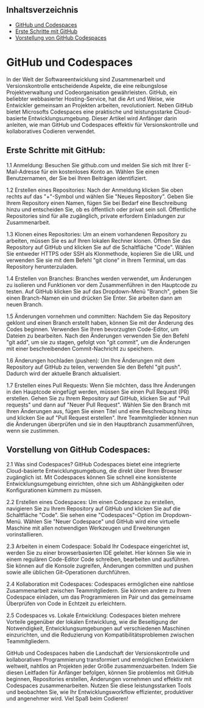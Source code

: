 ## Inhaltsverzeichnis
- [GitHub und Codespaces](#github-und-codespaces)
- [Erste Schritte mit GitHub](#erste-schritte-mit-github)
- [Vorstellung von GitHub Codespaces](#vorstellung-von-github-codespaces)

# GitHub und Codespaces

In der Welt der Softwareentwicklung sind Zusammenarbeit und Versionskontrolle entscheidende Aspekte, die eine reibungslose Projektverwaltung und Codeorganisation gewährleisten. GitHub, ein beliebter webbasierter Hosting-Service, hat die Art und Weise, wie Entwickler gemeinsam an Projekten arbeiten, revolutioniert. Neben GitHub bietet Microsofts Codespaces eine praktische und leistungsstarke Cloud-basierte Entwicklungsumgebung. Dieser Artikel wird Anfänger darin anleiten, wie man GitHub und Codespaces effektiv für Versionskontrolle und kollaboratives Codieren verwendet.

## Erste Schritte mit GitHub:
1.1 Anmeldung:
Besuchen Sie github.com und melden Sie sich mit Ihrer E-Mail-Adresse für ein kostenloses Konto an. Wählen Sie einen Benutzernamen, der Sie bei Ihren Beiträgen identifiziert.

1.2 Erstellen eines Repositories:
Nach der Anmeldung klicken Sie oben rechts auf das "+"-Symbol und wählen Sie "Neues Repository". Geben Sie Ihrem Repository einen Namen, fügen Sie bei Bedarf eine Beschreibung hinzu und entscheiden Sie, ob es öffentlich oder privat sein soll. Öffentliche Repositories sind für alle zugänglich, private erfordern Einladungen zur Zusammenarbeit.

1.3 Klonen eines Repositories:
Um an einem vorhandenen Repository zu arbeiten, müssen Sie es auf Ihren lokalen Rechner klonen. Öffnen Sie das Repository auf GitHub und klicken Sie auf die Schaltfläche "Code". Wählen Sie entweder HTTPS oder SSH als Klonmethode, kopieren Sie die URL und verwenden Sie sie mit dem Befehl "git clone" in Ihrem Terminal, um das Repository herunterzuladen.

1.4 Erstellen von Branches:
Branches werden verwendet, um Änderungen zu isolieren und Funktionen vor dem Zusammenführen in den Hauptcode zu testen. Auf GitHub klicken Sie auf das Dropdown-Menü "Branch", geben Sie einen Branch-Namen ein und drücken Sie Enter. Sie arbeiten dann am neuen Branch.

1.5 Änderungen vornehmen und committen:
Nachdem Sie das Repository geklont und einen Branch erstellt haben, können Sie mit der Änderung des Codes beginnen. Verwenden Sie Ihren bevorzugten Code-Editor, um Dateien zu bearbeiten. Nach den Änderungen verwenden Sie den Befehl "git add", um sie zu stagen, gefolgt von "git commit", um die Änderungen mit einer beschreibenden Commit-Nachricht zu speichern.

1.6 Änderungen hochladen (pushen):
Um Ihre Änderungen mit dem Repository auf GitHub zu teilen, verwenden Sie den Befehl "git push". Dadurch wird der aktuelle Branch aktualisiert.

1.7 Erstellen eines Pull Requests:
Wenn Sie möchten, dass Ihre Änderungen in den Hauptcode eingefügt werden, müssen Sie einen Pull Request (PR) erstellen. Gehen Sie zu Ihrem Repository auf GitHub, klicken Sie auf "Pull requests" und dann auf "Neuer Pull Request". Wählen Sie den Branch mit Ihren Änderungen aus, fügen Sie einen Titel und eine Beschreibung hinzu und klicken Sie auf "Pull Request erstellen". Ihre Teammitglieder können nun die Änderungen überprüfen und sie in den Hauptbranch zusammenführen, wenn sie zustimmen.

## Vorstellung von GitHub Codespaces:
2.1 Was sind Codespaces?
GitHub Codespaces bietet eine integrierte Cloud-basierte Entwicklungsumgebung, die direkt über Ihren Browser zugänglich ist. Mit Codespaces können Sie schnell eine konsistente Entwicklungsumgebung einrichten, ohne sich um Abhängigkeiten oder Konfigurationen kümmern zu müssen.

2.2 Erstellen eines Codespaces:
Um einen Codespace zu erstellen, navigieren Sie zu Ihrem Repository auf GitHub und klicken Sie auf die Schaltfläche "Code". Sie sehen eine "Codespaces"-Option im Dropdown-Menü. Wählen Sie "Neuer Codespace" und GitHub wird eine virtuelle Maschine mit allen notwendigen Werkzeugen und Erweiterungen vorinstallieren.

2.3 Arbeiten in einem Codespace:
Sobald Ihr Codespace eingerichtet ist, werden Sie zu einer browserbasierten IDE geleitet. Hier können Sie wie in einem regulären Code-Editor Code schreiben, bearbeiten und ausführen. Sie können auf die Konsole zugreifen, Änderungen committen und pushen sowie alle üblichen Git-Operationen durchführen.

2.4 Kollaboration mit Codespaces:
Codespaces ermöglichen eine nahtlose Zusammenarbeit zwischen Teammitgliedern. Sie können andere zu Ihrem Codespace einladen, um das Programmieren im Pair und das gemeinsame Überprüfen von Code in Echtzeit zu erleichtern.

2.5 Codespaces vs. Lokale Entwicklung:
Codespaces bieten mehrere Vorteile gegenüber der lokalen Entwicklung, wie die Beseitigung der Notwendigkeit, Entwicklungsumgebungen auf verschiedenen Maschinen einzurichten, und die Reduzierung von Kompatibilitätsproblemen zwischen Teammitgliedern.

GitHub und Codespaces haben die Landschaft der Versionskontrolle und kollaborativen Programmierung transformiert und ermöglichen Entwicklern weltweit, nahtlos an Projekten jeder Größe zusammenzuarbeiten. Indem Sie diesen Leitfaden für Anfänger befolgen, können Sie problemlos mit GitHub beginnen, Repositories erstellen, Änderungen vornehmen und effektiv mit Codespaces zusammenarbeiten. Nutzen Sie diese leistungsstarken Tools und beobachten Sie, wie Ihr Entwicklungsworkflow effizienter, produktiver und angenehmer wird. Viel Spaß beim Codieren!